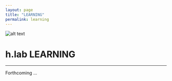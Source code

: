 ```yaml
---
layout: page
title: "LEARNING"
permalink: learning
---  
```


![alt text](https://github.com/timothybeal/hlab/blob/master/hlab_logo.png)

# h.lab LEARNING #  

---

  
Forthcoming ...
